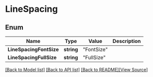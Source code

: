 # LineSpacing


## Enum
Name | Type | Value | Description
------------ | ------------- | ------------- | -------------
**LineSpacingFontSize** | **string** | "FontSize" | 
**LineSpacingFullSize** | **string** | "FullSize" | 

[[Back to Model list]](../README.md#documentation-for-models) [[Back to API list]](../README.md#documentation-for-api-endpoints) [[Back to README]](../README.md)[[View Source]](../line_spacing.go)


